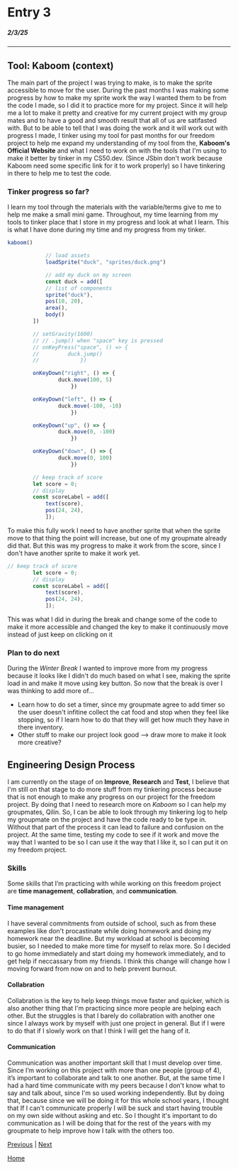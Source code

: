 # Entry 3
##### 2/3/25
---
## Tool: Kaboom (context)
The main part of the project I was trying to make, is to make the sprite accessible to move for the user. During the past months I was making some progress by how to make my sprite work the way I wanted them to be from the code I made, so I did it to practice more for my project. Since it will help me a lot to make it pretty and creative for my current project with my group mates and to have a good and smooth result that all of us are satifasted with. But to be able to tell that I was doing the work and it will work out with progress I made, I tinker using my tool for past months for our freedom project to help me expand my understanding of my tool from the, **Kaboom's Official Website** and what I need to work on with the tools that I'm using to make it better by tinker in my CS50.dev. (Since JSbin don't work because Kaboom need some specific link for it to work properly) so I have tinkering in there to help me to test the code. 

### Tinker progress so far?
I learn my tool through the materials with the variable/terms give to me to help me make a small mini game. Throughout, my time learning from my tools to tinker place that I store in my progress and look at what I learn. This is what I have done during my time and my progress from my tinker.

```js
kaboom()

            // load assets
            loadSprite("duck", "sprites/duck.png")

            // add my duck on my screen
            const duck = add([
	        // list of components
	        sprite("duck"),
	        pos(10, 20),
	        area(),
            body()
        ])

        // setGravity(1600)
        // // .jump() when "space" key is pressed
        // onKeyPress("space", () => {
   	 	//         duck.jump()
	    //             })

        onKeyDown("right", () => {
   	 	        duck.move(100, 5)
	                })

        onKeyDown("left", () => {
   	 	        duck.move(-100, -10)
	                })

        onKeyDown("up", () => {
   	 	        duck.move(0, -100)
	                })

        onKeyDown("down", () => {
   	 	        duck.move(0, 100)
	                })

        // keep track of score
        let score = 0;
        // display
        const scoreLabel = add([
            text(score),
            pos(24, 24),
            ]);
```
To make this fully work I need to have another sprite that when the sprite move to that thing the point will increase, but one of my groupmate already did that. But this was my progress to make it work from the score, since I don't have another sprite to make it work yet. 

```js
// keep track of score
        let score = 0;
        // display
        const scoreLabel = add([
            text(score),
            pos(24, 24),
            ]);
```
This was what I did in during the break and change some of the code to make it more accessible and changed the key to make it continuously move instead of just keep on clicking on it 

### Plan to do next
During the *Winter Break* I wanted to improve more from my progress because it looks like I didn't do much based on what I see, making the sprite load in and make it move using key button. So now that the break is over I was thinking to add more of...
- Learn how to do set a timer, since my groupmate agree to add timer so the user doesn't infitine collect the cat food and stop when they feel like stopping, so if I learn how to do that they will get how much they have in there inventory.
- Other stuff to make our project look good --> draw more to make it look more creative?

## Engineering Design Process
I am currently on the stage of on **Improve**, **Research** and **Test**, I believe that I'm still on that stage to do more stuff from my tinkering process because that is not enough to make any progress on our project for the freedom project. By doing that I need to research more on *Kaboom* so I can help my groupmates, Qilin. So, I can be able to look through my tinkering log to help my groupmate on the project and have the code ready to be type in. Without that part of the process it can lead to failure and confusion on the project. At the same time, testing my code to see if it work and move the way that I wanted to be so I can use it the way that I like it, so I can put it on my freedom project. 

### Skills
Some skills that I’m practicing with while working on this freedom project are **time management**, **collabration**, and **communication**.

#### Time management
I have several commitments from outside of school, such as from these examples like don't procastinate while doing homework and doing my homework near the deadline. But my workload at school is becoming busier, so I needed to make more time for myself to relax more. So I decided to go home immediately and start doing my homework immediately, and to get help if neccassary from my friends. I think this change will change how I moving forward from now on and to help prevent burnout. 

#### Collabration
Collabration is the key to help keep things move faster and quicker, which is also another thing that I'm practicing since more people are helping each other. But the struggles is that I barely do collabration with another one since I always work by myself with just one project in general. But if I were to do that if I slowly work on that I think I will get the hang of it. 

#### Communication
Communication was another important skill that I must develop over time. Since I’m working on this project with more than one people (group of 4), it’s important to collaborate and talk to one another. But, at the same time I had a hard time communicate with my peers because I don't know what to say and talk about, since I'm so used working independently. But by doing that, because since we will be doing it for this whole school years, I thought that If I can't communicate properly I will be suck and start having trouble on my own side without asking and etc. So I thought it's important to do communication as I will be doing that for the rest of the years with my groupmate to help improve how I talk with the others too. 



[Previous](entry02.md) | [Next](entry04.md)

[Home](../README.md)
